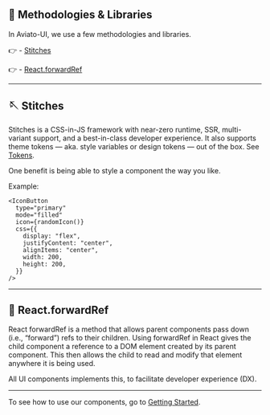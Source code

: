 ## 📖 Methodologies & Libraries

In Aviato-UI, we use a few methodologies and libraries.

👉 - [Stitches](https://stitches.dev/)

👉 - [React.forwardRef](https://blog.logrocket.com/cleaning-up-the-dom-with-forwardref-in-react/)

---

## 🪡 Stitches

Stitches is a CSS-in-JS framework with near-zero runtime, SSR, multi-variant support, and a best-in-class developer experience. It also supports theme tokens — aka. style variables or design tokens — out of the box. See [Tokens](https://stitches.dev/docs/tokens).

One benefit is being able to style a component the way you like.

Example:

```tsx
<IconButton
  type="primary"
  mode="filled"
  icon={randomIcon()}
  css={{
    display: "flex",
    justifyContent: "center",
    alignItems: "center",
    width: 200,
    height: 200,
  }}
/>
```

---

## 🔗 React.forwardRef

React forwardRef is a method that allows parent components pass down (i.e., “forward”) refs to their children. Using forwardRef in React gives the child component a reference to a DOM element created by its parent component. This then allows the child to read and modify that element anywhere it is being used.

All UI components implements this, to facilitate developer experience (DX).

---

To see how to use our components, go to [Getting Started](./getting-started.md).
